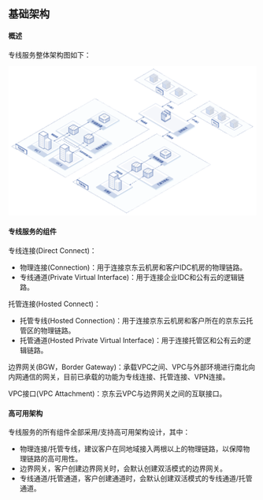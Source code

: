 ## 基础架构

#### 概述

专线服务整体架构图如下：

 ![](../../../../image/Networking/Direct-Connect-Service/Introduction/Infrastructure.png)

#### 专线服务的组件

专线连接(Direct Connect)：
  - 物理连接(Connection)：用于连接京东云机房和客户IDC机房的物理链路。
  - 专线通道(Private Virtual Interface)：用于连接企业IDC和公有云的逻辑链路。

  托管连接(Hosted Connect)：
  - 托管专线(Hosted Connection)：用于连接京东云机房和客户所在的京东云托管区的物理链路。
  - 托管通道(Hosted Private Virtual Interface)：用于连接托管区和公有云的逻辑链路。

边界网关(BGW，Border Gateway)：承载VPC之间、VPC与外部环境进行南北向内网通信的网关，目前已承载的功能为专线连接、托管连接、VPN连接。

VPC接口(VPC Attachment)：京东云VPC与边界网关之间的互联接口。

#### 高可用架构

专线服务的所有组件全部采用/支持高可用架构设计，其中：

- 物理连接/托管专线，建议客户在同地域接入两根以上的物理链路，以保障物理链路的高可用性。
- 边界网关，客户创建边界网关时，会默认创建双活模式的边界网关。
- 专线通道/托管通道，客户创建通道时，会默认创建双活模式的专线通道/托管通道。
